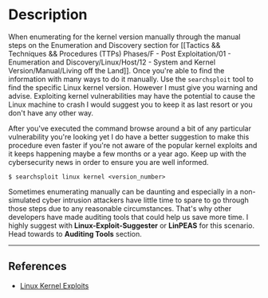 # Description

When enumerating for the kernel version manually through the manual steps on the Enumeration and Discovery section for [[Tactics && Techniques && Procedures (TTPs) Phases/F - Post Exploitation/01 - Enumeration and Discovery/Linux/Host/12 - System and Kernel Version/Manual/Living off the Land]]. Once you're able to find the information with many ways to do it manually. Use the `searchsploit` tool to find the specific Linux kernel version. However I must give you warning and advise. Exploiting kernel vulnerabilities may have the potential to cause the Linux machine to crash I would suggest you to keep it as last resort or you don't have any other way.

After you've executed the command browse around a bit of any particular vulnerability you're looking yet I do have a better suggestion to make this procedure even faster if you're not aware of the popular kernel exploits and it keeps happening maybe a few months or a year ago. Keep up with the cybersecurity news in order to ensure you are well informed.

```
$ searchsploit linux kernel <version_number>
```

Sometimes enumerating manually can be daunting and especially in a non-simulated cyber intrusion attackers have little time to spare to go through those steps due to any reasonable circumstances. That's why other developers have made auditing tools that could help us save more time. I highly suggest with **Linux-Exploit-Suggester** or **LinPEAS** for this scenario. Head towards to **Auditing Tools** section.

---
## References

- [Linux Kernel Exploits](https://github.com/SecWiki/linux-kernel-exploits)